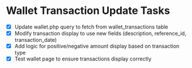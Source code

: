 # Wallet Transaction Update Tasks

- [x] Update wallet.php query to fetch from wallet_transactions table
- [x] Modify transaction display to use new fields (description, reference_id, transaction_date)
- [x] Add logic for positive/negative amount display based on transaction type
- [x] Test wallet page to ensure transactions display correctly
